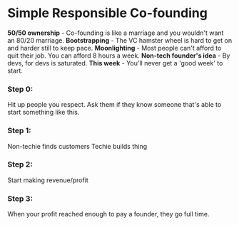 # Simple Responsible Co-founding
**50/50 ownership** - Co-founding is like a marriage and you wouldn't want an 80/20 marriage.
**Bootstrapping** - The VC hamster wheel is hard to get on and harder still to keep pace.
**Moonlighting** - Most people can't afford to quit their job.  You can afford 8 hours a week.
**Non-tech founder's idea** - By devs, for devs is saturated.
**This week** - You'll never get a 'good week' to start.

### Step 0:
Hit up people you respect.  Ask them if they know someone that's able to start something like this.

### Step 1: 
Non-techie finds customers
Techie builds thing

### Step 2:
Start making revenue/profit

### Step 3:
When your profit reached enough to pay a founder, they go full time.


